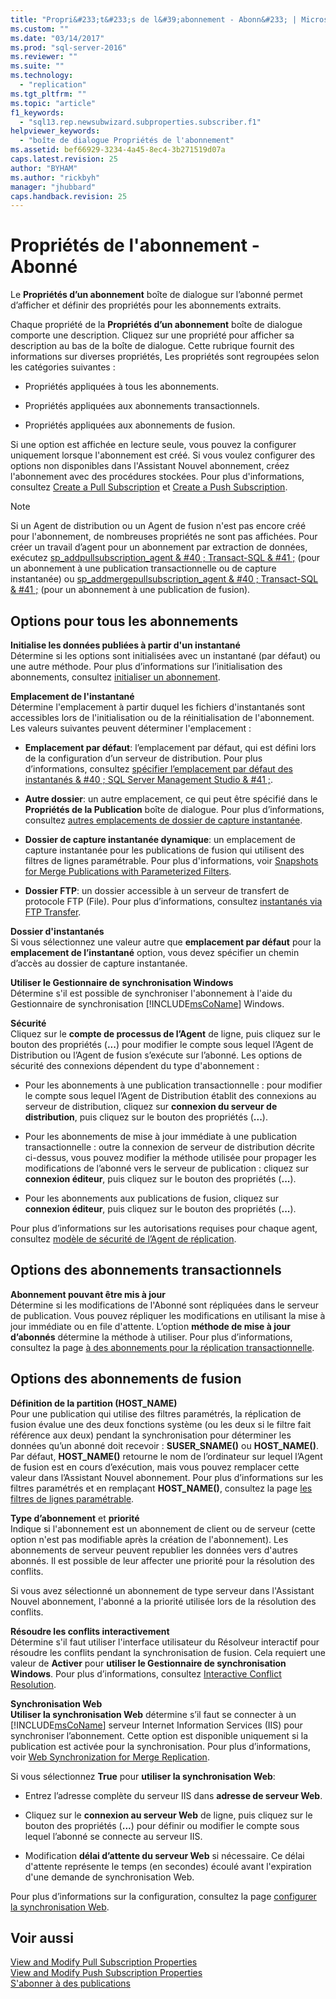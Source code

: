 ```yaml
---
title: "Propri&#233;t&#233;s de l&#39;abonnement - Abonn&#233; | Microsoft Docs"
ms.custom: ""
ms.date: "03/14/2017"
ms.prod: "sql-server-2016"
ms.reviewer: ""
ms.suite: ""
ms.technology: 
  - "replication"
ms.tgt_pltfrm: ""
ms.topic: "article"
f1_keywords: 
  - "sql13.rep.newsubwizard.subproperties.subscriber.f1"
helpviewer_keywords: 
  - "boîte de dialogue Propriétés de l'abonnement"
ms.assetid: bef66929-3234-4a45-8ec4-3b271519d07a
caps.latest.revision: 25
author: "BYHAM"
ms.author: "rickbyh"
manager: "jhubbard"
caps.handback.revision: 25
---
```

# Propri&#233;t&#233;s de l&#39;abonnement - Abonn&#233;
  Le **Propriétés d’un abonnement** boîte de dialogue sur l’abonné permet d’afficher et définir des propriétés pour les abonnements extraits.  
  
 Chaque propriété de la **Propriétés d’un abonnement** boîte de dialogue comporte une description. Cliquez sur une propriété pour afficher sa description au bas de la boîte de dialogue. Cette rubrique fournit des informations sur diverses propriétés, Les propriétés sont regroupées selon les catégories suivantes :  
  
-   Propriétés appliquées à tous les abonnements.  
  
-   Propriétés appliquées aux abonnements transactionnels.  
  
-   Propriétés appliquées aux abonnements de fusion.  
  
 Si une option est affichée en lecture seule, vous pouvez la configurer uniquement lorsque l'abonnement est créé. Si vous voulez configurer des options non disponibles dans l'Assistant Nouvel abonnement, créez l'abonnement avec des procédures stockées. Pour plus d'informations, consultez [Create a Pull Subscription](../../relational-databases/replication/create-a-pull-subscription.md) et [Create a Push Subscription](../../relational-databases/replication/create-a-push-subscription.md).  
  
> [!NOTE]  
>  Si un Agent de distribution ou un Agent de fusion n'est pas encore créé pour l'abonnement, de nombreuses propriétés ne sont pas affichées. Pour créer un travail d’agent pour un abonnement par extraction de données, exécutez [sp_addpullsubscription_agent & #40 ; Transact-SQL & #41 ;](../../relational-databases/system-stored-procedures/sp-addpullsubscription-agent-transact-sql.md) (pour un abonnement à une publication transactionnelle ou de capture instantanée) ou [sp_addmergepullsubscription_agent & #40 ; Transact-SQL & #41 ;](../../relational-databases/system-stored-procedures/sp-addmergepullsubscription-agent-transact-sql.md) (pour un abonnement à une publication de fusion).  
  
## Options pour tous les abonnements  
 **Initialise les données publiées à partir d'un instantané**  
 Détermine si les options sont initialisées avec un instantané (par défaut) ou une autre méthode. Pour plus d’informations sur l’initialisation des abonnements, consultez [initialiser un abonnement](../../relational-databases/replication/initialize-a-subscription.md).  
  
 **Emplacement de l'instantané**  
 Détermine l'emplacement à partir duquel les fichiers d'instantanés sont accessibles lors de l'initialisation ou de la réinitialisation de l'abonnement. Les valeurs suivantes peuvent déterminer l'emplacement :  
  
-   **Emplacement par défaut**: l’emplacement par défaut, qui est défini lors de la configuration d’un serveur de distribution. Pour plus d’informations, consultez [spécifier l’emplacement par défaut des instantanés & #40 ; SQL Server Management Studio & #41 ;](../../relational-databases/replication/specify-the-default-snapshot-location-sql-server-management-studio.md).  
  
-   **Autre dossier**: un autre emplacement, ce qui peut être spécifié dans le **Propriétés de la Publication** boîte de dialogue. Pour plus d’informations, consultez [autres emplacements de dossier de capture instantanée](../../relational-databases/replication/alternate-snapshot-folder-locations.md).  
  
-   **Dossier de capture instantanée dynamique**: un emplacement de capture instantanée pour les publications de fusion qui utilisent des filtres de lignes paramétrable. Pour plus d'informations, voir [Snapshots for Merge Publications with Parameterized Filters](../../relational-databases/replication/snapshots-for-merge-publications-with-parameterized-filters.md).  
  
-   **Dossier FTP**: un dossier accessible à un serveur de transfert de protocole FTP (File). Pour plus d’informations, consultez [instantanés via FTP Transfer](../../relational-databases/replication/transfer-snapshots-through-ftp.md).  
  
 **Dossier d'instantanés**  
 Si vous sélectionnez une valeur autre que **emplacement par défaut** pour la **emplacement de l’instantané** option, vous devez spécifier un chemin d’accès au dossier de capture instantanée.  
  
 **Utiliser le Gestionnaire de synchronisation Windows**  
 Détermine s'il est possible de synchroniser l'abonnement à l'aide du Gestionnaire de synchronisation [!INCLUDE[msCoName](../../includes/msconame-md.md)] Windows.  
  
 **Sécurité**  
 Cliquez sur le **compte de processus de l’Agent** de ligne, puis cliquez sur le bouton des propriétés (**...**) pour modifier le compte sous lequel l’Agent de Distribution ou l’Agent de fusion s’exécute sur l’abonné. Les options de sécurité des connexions dépendent du type d'abonnement :  
  
-   Pour les abonnements à une publication transactionnelle : pour modifier le compte sous lequel l’Agent de Distribution établit des connexions au serveur de distribution, cliquez sur **connexion du serveur de distribution**, puis cliquez sur le bouton des propriétés (**...**).  
  
-   Pour les abonnements de mise à jour immédiate à une publication transactionnelle : outre la connexion de serveur de distribution décrite ci-dessus, vous pouvez modifier la méthode utilisée pour propager les modifications de l’abonné vers le serveur de publication : cliquez sur **connexion éditeur**, puis cliquez sur le bouton des propriétés (**...**).  
  
-   Pour les abonnements aux publications de fusion, cliquez sur **connexion éditeur**, puis cliquez sur le bouton des propriétés (**...**).  
  
 Pour plus d’informations sur les autorisations requises pour chaque agent, consultez [modèle de sécurité de l’Agent de réplication](../../relational-databases/replication/security/replication-agent-security-model.md).  
  
## Options des abonnements transactionnels  
 **Abonnement pouvant être mis à jour**  
 Détermine si les modifications de l'Abonné sont répliquées dans le serveur de publication. Vous pouvez répliquer les modifications en utilisant la mise à jour immédiate ou en file d'attente. L’option **méthode de mise à jour d’abonnés** détermine la méthode à utiliser. Pour plus d’informations, consultez la page [à des abonnements pour la réplication transactionnelle](../../relational-databases/replication/transactional/updatable-subscriptions-for-transactional-replication.md).  
  
## Options des abonnements de fusion  
 **Définition de la partition (HOST_NAME)**  
 Pour une publication qui utilise des filtres paramétrés, la réplication de fusion évalue une des deux fonctions système (ou les deux si le filtre fait référence aux deux) pendant la synchronisation pour déterminer les données qu’un abonné doit recevoir : **SUSER_SNAME()** ou **HOST_NAME()**. Par défaut, **HOST_NAME()** retourne le nom de l’ordinateur sur lequel l’Agent de fusion est en cours d’exécution, mais vous pouvez remplacer cette valeur dans l’Assistant Nouvel abonnement. Pour plus d’informations sur les filtres paramétrés et en remplaçant **HOST_NAME()**, consultez la page [les filtres de lignes paramétrable](../../relational-databases/replication/merge/parameterized-row-filters.md).  
  
 **Type d’abonnement** et **priorité**  
 Indique si l'abonnement est un abonnement de client ou de serveur (cette option n'est pas modifiable après la création de l'abonnement). Les abonnements de serveur peuvent republier les données vers d'autres abonnés. Il est possible de leur affecter une priorité pour la résolution des conflits.  
  
 Si vous avez sélectionné un abonnement de type serveur dans l'Assistant Nouvel abonnement, l'abonné a la priorité utilisée lors de la résolution des conflits.  
  
 **Résoudre les conflits interactivement**  
 Détermine s'il faut utiliser l'interface utilisateur du Résolveur interactif pour résoudre les conflits pendant la synchronisation de fusion. Cela requiert une valeur de **Activer** pour **utiliser le Gestionnaire de synchronisation Windows**. Pour plus d’informations, consultez [Interactive Conflict Resolution](../../relational-databases/replication/merge/interactive-conflict-resolution.md).  
  
 **Synchronisation Web**  
 **Utiliser la synchronisation Web** détermine s’il faut se connecter à un [!INCLUDE[msCoName](../../includes/msconame-md.md)] serveur Internet Information Services (IIS) pour synchroniser l’abonnement. Cette option est disponible uniquement si la publication est activée pour la synchronisation. Pour plus d’informations, voir [Web Synchronization for Merge Replication](../../relational-databases/replication/web-synchronization-for-merge-replication.md).  
  
 Si vous sélectionnez **True** pour **utiliser la synchronisation Web**:  
  
-   Entrez l’adresse complète du serveur IIS dans **adresse de serveur Web**.  
  
-   Cliquez sur le **connexion au serveur Web** de ligne, puis cliquez sur le bouton des propriétés (**...**) pour définir ou modifier le compte sous lequel l’abonné se connecte au serveur IIS.  
  
-   Modification **délai d’attente du serveur Web** si nécessaire. Ce délai d'attente représente le temps (en secondes) écoulé avant l'expiration d'une demande de synchronisation Web.  
  
 Pour plus d’informations sur la configuration, consultez la page [configurer la synchronisation Web](../../relational-databases/replication/configure-web-synchronization.md).  
  
## Voir aussi  
 [View and Modify Pull Subscription Properties](../../relational-databases/replication/view-and-modify-pull-subscription-properties.md)   
 [View and Modify Push Subscription Properties](../../relational-databases/replication/view-and-modify-push-subscription-properties.md)   
 [S'abonner à des publications](../../relational-databases/replication/subscribe-to-publications.md)  
  
  